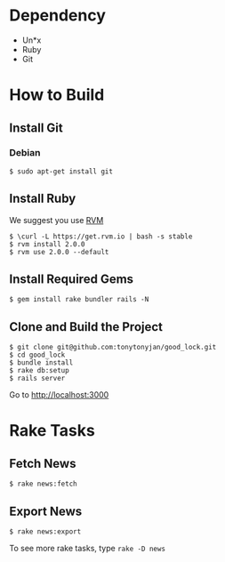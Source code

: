 Dependency
==========

* Un*x
* Ruby
* Git

How to Build
============

Install Git
-----------

### Debian

```
$ sudo apt-get install git
```

Install Ruby
------------

We suggest you use [RVM](https://rvm.io/)

```
$ \curl -L https://get.rvm.io | bash -s stable
$ rvm install 2.0.0
$ rvm use 2.0.0 --default
```

Install Required Gems
---------------------

```
$ gem install rake bundler rails -N
```

Clone and Build the Project
---------------------------

```
$ git clone git@github.com:tonytonyjan/good_lock.git
$ cd good_lock
$ bundle install
$ rake db:setup
$ rails server
```

Go to [http://localhost:3000](http://localhost:3000)

Rake Tasks
==========

Fetch News
----------

```
$ rake news:fetch
```

Export News
-----------

```
$ rake news:export
```

To see more rake tasks, type `rake -D news`
